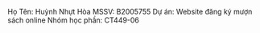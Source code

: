 Họ Tên: Huỳnh Nhựt Hòa
MSSV: B2005755
Dự án: Website đăng ký mượn sách online
Nhóm học phần: CT449-06